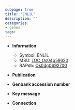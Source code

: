```yaml
---
subpage: true
title: "ENL1L"
description: ""
categories:
- genes
tags: 
---
```


* **Information**  
    + Symbol: ENL1L  
    + MSU: [LOC_Os04g59620](http://rice.plantbiology.msu.edu/cgi-bin/ORF_infopage.cgi?orf=LOC_Os04g59620)  
    + RAPdb: [Os04g0692700](http://rapdb.dna.affrc.go.jp/viewer/gbrowse_details/irgsp1?name=Os04g0692700)  

* **Publication**  

* **Genbank accession number**  

* **Key message**  

* **Connection**  




